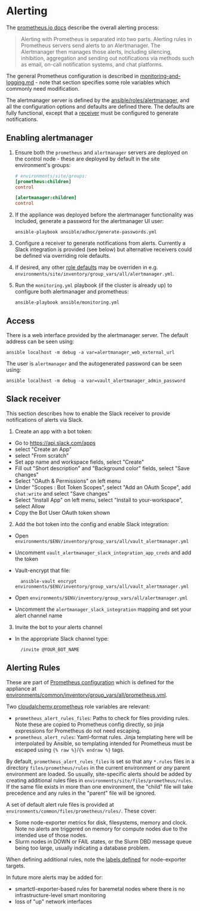 # Alerting

The [prometheus.io docs](https://prometheus.io/docs/alerting/latest/overview/)
describe the overall alerting process:

> Alerting with Prometheus is separated into two parts. Alerting rules in
  Prometheus servers send alerts to an Alertmanager. The Alertmanager then
  manages those alerts, including silencing, inhibition, aggregation and
  sending out notifications via methods such as email, on-call notification
  systems, and chat platforms.

The general Prometheus configuration is described in
[monitoring-and-logging.md](./monitoring-and-logging.md#defaults-3) - note that
section specifies some role variables which commonly need modification.

The alertmanager server is defined by the [ansible/roles/alertmanager](../ansible/roles/alertmanager/README.md),
and all the configuration options and defaults are defined there. The defaults
are fully functional, except that a [receiver](https://prometheus.io/docs/alerting/latest/configuration/#receiver)
must be configured to generate notifications.

## Enabling alertmanager

1. Ensure both the `prometheus` and `alertmanager` servers are deployed on the
control node  - these are deployed by default in the site environment's groups:

    ```ini
    # environments/site/groups:
    [prometheus:children]
    control

    [alertmanager:children]
    control
    ```

2. If the appliance was deployed before the alertmanager functionality was included,
generate a password for the alertmanager UI user:

    ```shell
    ansible-playbook ansible/adhoc/generate-passwords.yml
    ```

3. Configure a receiver to generate notifications from alerts. Currently a Slack
integration is provided (see below) but alternative receivers could be defined
via overriding role defaults.
 
4. If desired, any other [role defaults](../ansible/roles/alertmanager/README.md)
may be overriden in e.g. `environments/site/inventory/group_vars/all/alertmanager.yml`.

5. Run the `monitoring.yml` playbook (if the cluster is already up) to configure
both alertmanager and prometheus:

    ```shell
    ansible-playbook ansible/monitoring.yml
    ```

## Access

There is a web interface provided by the alertmanager server. The default
address can be seen using:

```shell
ansible localhost -m debug -a var=alertmanager_web_external_url
```

The user is `alertmanager` and the autogenerated password can be seen using:

```shell
ansible localhost -m debug -a var=vault_alertmanager_admin_password
```

## Slack receiver

This section describes how to enable the Slack receiver to provide notifications
of alerts via Slack.

1. Create an app with a bot token:

- Go to https://api.slack.com/apps
- select "Create an App"
- select "From scratch"
- Set app name and workspace fields, select "Create"
- Fill out "Short description" and "Background color" fields, select "Save changes"
- Select "OAuth & Permissions" on left menu
- Under "Scopes : Bot Token Scopes", select "Add an OAuth Scope", add
  `chat:write` and select "Save changes"
- Select "Install App" on left menu, select "Install to your-workspace", select Allow
- Copy the Bot User OAuth token shown

2. Add the bot token into the config and enable Slack integration:

- Open `environments/$ENV/inventory/group_vars/all/vault_alertmanager.yml`
- Uncomment `vault_alertmanager_slack_integration_app_creds` and add the token
- Vault-encrypt that file:

        ansible-vault encrypt environments/$ENV/inventory/group_vars/all/vault_alertmanager.yml

- Open `environments/$ENV/inventory/group_vars/all/alertmanager.yml`
- Uncomment the `alertmanager_slack_integration` mapping and set your alert channel name

3. Invite the bot to your alerts channel
- In the appropriate Slack channel type:

        /invite @YOUR_BOT_NAME


## Alerting Rules

These are part of [Prometheus configuration](https://prometheus.io/docs/prometheus/latest/configuration/alerting_rules/)
which is defined for the appliance at
[environments/common/inventory/group_vars/all/prometheus.yml](../environments/common/inventory/group_vars/all/prometheus.yml).

Two [cloudalchemy.prometheus](https://github.com/cloudalchemy/ansible-prometheus)
role variables are relevant:
- `prometheus_alert_rules_files`: Paths to check for files providing rules.
  Note these are copied to Prometheus config directly, so jinja expressions for
  Prometheus do not need escaping.
- `prometheus_alert_rules`: Yaml-format rules. Jinja templating here will be
interpolated by Ansible, so templating intended for Prometheus must be escaped
using `{% raw %}`/`{% endraw %}` tags.

By default, `prometheus_alert_rules_files` is set so that any `*.rules` files
in a directory `files/prometheus/rules` in the current environment or *any*
parent environment are loaded. So usually, site-specific alerts should be added
by creating additional rules files in `environments/site/files/prometheus/rules`.
If the same file exists in more than one environment, the "child" file will take
precedence and any rules in the "parent" file will be ignored.

A set of default alert rule files is provided at `environments/common/files/prometheus/rules/`.
These cover:
- Some node-exporter metrics for disk, filesystems, memory and clock. Note
  no alerts are triggered on memory for compute nodes due to the intended use
  of those nodes.
- Slurm nodes in DOWN or FAIL states, or the Slurm DBD message queue being too
  large, usually indicating a database problem.

When defining additional rules, note the [labels defined](./monitoring-and-logging.md#prometheus_node_exporter_targets) for node-exporter targets.

In future more alerts may be added for:
- smartctl-exporter-based rules for baremetal nodes where there is no
  infrastructure-level smart monitoring
- loss of "up" network interfaces
